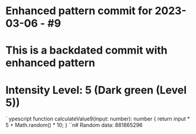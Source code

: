 ﻿# Enhanced pattern commit for 2023-03-06 - #9
# This is a backdated commit with enhanced pattern
# Intensity Level: 5 (Dark green (Level 5))
`	ypescript
function calculateValue9(input: number): number {
    return input * 5 + Math.random() * 10;
}
``n# Random data: 881865296

